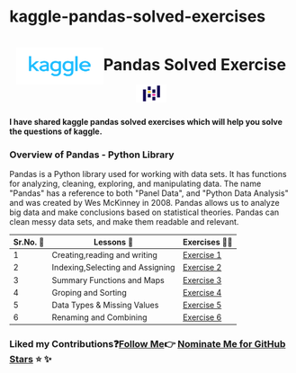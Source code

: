 # kaggle-pandas-solved-exercises
<h1 align="center"> <a href="https://kaggle.com/mrankitgupta" target="blank"><img align="center" src="https://github.com/mrankitgupta/mrankitgupta/blob/main/images/kaggle-ar21.svg" alt="mrankitgupta" height="65" width="155" /></a>Pandas Solved Exercise <a href="https://www.kaggle.com/learn/certification/mrankitgupta/pandas" target="_blank"> <img src="https://raw.githubusercontent.com/devicons/devicon/2ae2a900d2f041da66e950e4d48052658d850630/icons/pandas/pandas-original.svg" alt="pandas" width="55" height="32"/> </a> </h1> 
  
 **I have shared kaggle pandas solved exercises which will help you solve the questions of kaggle.**
  
 ### Overview of Pandas - Python Library 
  
 Pandas is a Python library used for working with data sets.
It has functions for analyzing, cleaning, exploring, and manipulating data.
The name "Pandas" has a reference to both "Panel Data", and "Python Data Analysis" and was created by Wes McKinney in 2008.
Pandas allows us to analyze big data and make conclusions based on statistical theories.
Pandas can clean messy data sets, and make them readable and relevant.

 |**Sr.No. 🔢**|**Lessons 📕**|**Exercises 👨‍💻**
 |-------------|---------------------------------|----------| 
 |   1         | Creating,reading and writing     | [Exercise 1](https://www.kaggle.com/code/syedalifathima1830/notebookb11cb3bd36/edit)                   | 
 |   2         | Indexing,Selecting and Assigning | [Exercise 2](https://)   | 
 |   3         | Summary Functions and Maps       | [Exercise 3](https://)    | 
 |   4         | Groping and Sorting              | [Exercise 4](https://)          | 
 |   5         | Data Types & Missing Values      | [Exercise 5](https://) | 
 |   6         | Renaming and Combining           | [Exercise 6](https://)        | 
  
  
 

 
  
 
  
 ### Liked my Contributions:question:[Follow Me]( https://github.com/SyedaliFathima1830 ):point_right: [Nominate Me for GitHub Stars](https://stars.github.com/nominate/) :star: :sparkles: 
